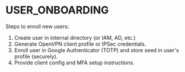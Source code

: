 # USER_ONBOARDING

Steps to enroll new users:
1. Create user in internal directory (or IAM, AD, etc.)
2. Generate OpenVPN client profile or IPSec credentials.
3. Enroll user in Google Authenticator (TOTP) and store seed in user's profile (securely).
4. Provide client config and MFA setup instructions.
